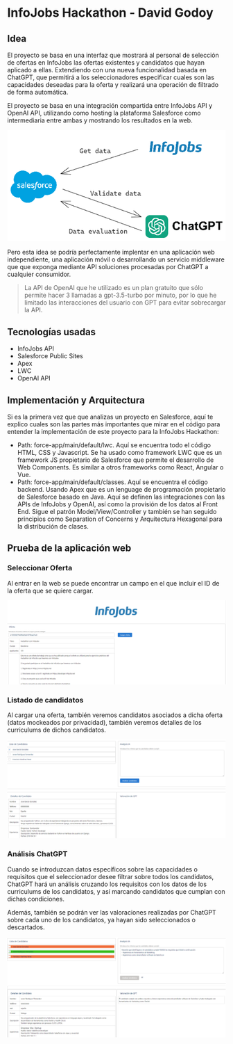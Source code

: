 # InfoJobs Hackathon - David Godoy

## Idea

El proyecto se basa en una interfaz que mostrará al personal de selección de ofertas en InfoJobs las ofertas existentes y candidatos que hayan aplicado a ellas. Extendiendo con una nueva funcionalidad basada en ChatGPT, que permitirá a los seleccionadores especificar cuales son las capacidades deseadas para la oferta y realizará una operación de filtrado de forma automática.

El proyecto se basa en una integración compartida entre InfoJobs API y OpenAI API, utilizando como hosting la plataforma Salesforce como intermediaria entre ambas y mostrando los resultados en la web.

![image info](img/high-level-solution.png)

Pero esta idea se podría perfectamente implentar en una aplicación web independiente, una aplicación móvil o desarrollando un servicio middleware que que exponga mediante API soluciones procesadas por ChatGPT a cualquier consumidor.

> La API de OpenAI que he utilizado es un plan gratuito que sólo permite hacer 3 llamadas a gpt-3.5-turbo por minuto, por lo que he limitado las interacciones del usuario con GPT para evitar sobrecargar la API.

## Tecnologías usadas
- InfoJobs API
- Salesforce Public Sites
- Apex
- LWC
- OpenAI API

## Implementación y Arquitectura
Si es la primera vez que que analizas un proyecto en Salesforce, aquí te explico cuales son las partes más importantes que mirar en el código para entender la implementación de este proyecto para la InfoJobs Hackathon:

- Path: force-app/main/default/lwc. Aquí se encuentra todo el código HTML, CSS y Javascript. Se ha usado como framework LWC que es un framework JS propietario de Salesforce que permite el desarrollo de Web Components. Es similar a otros frameworks como React, Angular o Vue.
- Path: force-app/main/default/classes. Aquí se encuentra el código backend. Usando Apex que es un lenguage de programación propietario de Salesforce basado en Java. Aquí se definen las integraciones con las APIs de InfoJobs y OpenAI, así como la provisión de los datos al Front End. Sigue el patrón Model/View/Controller y también se han seguido principios como Separation of Concerns y Arquitectura Hexagonal para la distribución de clases.

## Prueba de la aplicación web

### Seleccionar Oferta
Al entrar en la web se puede encontrar un campo en el que incluir el ID de la oferta que se quiere cargar.

![image info](img/get-oferta.png)

### Listado de candidatos

Al cargar una oferta, también veremos candidatos asociados a dicha oferta (datos mockeados por privacidad), también veremos detalles de los curriculums de dichos candidatos.

![image info](img/candidates-list.png)


### Análisis ChatGPT

Cuando se introduzcan datos específicos sobre las capacidades o requisitos que el seleccionador desee filtrar sobre todos los candidatos, ChatGPT hará un análisis cruzando los requisitos con los datos de los curriculums de los candidatos, y así marcando candidatos que cumplan con dichas condiciones. 

Además, también se podrán ver las valoraciones realizadas por ChatGPT sobre cada uno de los candidatos, ya hayan sido seleccionados o descartados.

![image info](img/ia-analysis.png)

